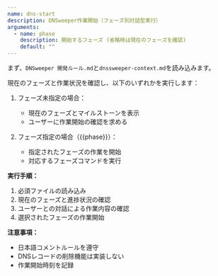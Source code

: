 ```yaml
---
name: dns-start
description: DNSweeper作業開始（フェーズ別対話型実行）
arguments:
  - name: phase
    description: 開始するフェーズ (省略時は現在のフェーズを確認)
    default: ""
---
```


まず、`DNSweeper 開発ルール.md`と`dnssweeper-context.md`を読み込みます。

現在のフェーズと作業状況を確認し、以下のいずれかを実行します：

1. フェーズ未指定の場合：
   - 現在のフェーズとマイルストーンを表示
   - ユーザーに作業開始の確認を求める

2. フェーズ指定の場合（{{phase}}）：
   - 指定されたフェーズの作業を開始
   - 対応するフェーズコマンドを実行

**実行手順：**
1. 必須ファイルの読み込み
2. 現在のフェーズと進捗状況の確認
3. ユーザーとの対話による作業内容の確認
4. 選択されたフェーズの作業開始

**注意事項：**
- 日本語コメントルールを遵守
- DNSレコードの削除機能は実装しない
- 作業開始時刻を記録
